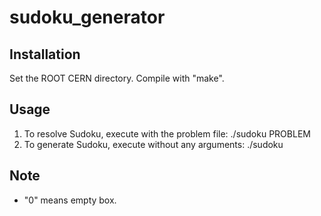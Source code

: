 # sudoku_generator
## Installation
Set the ROOT CERN directory.
Compile with "make".

## Usage
1. To resolve Sudoku, execute with the problem file: ./sudoku PROBLEM
1. To generate Sudoku, execute without any arguments: ./sudoku

## Note
 - "0" means empty box.
